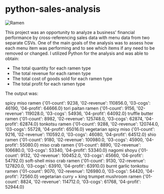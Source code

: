# python-sales-analysis

![Ramen](Images/ramen.jpg)



This project was an opportunity to analyze a business' financial performance by cross-referencing sales data with menu data from two separate CSVs.  One of the main goals of the analysis was to assess how each menu item was performing and to see which items if any need to be removed or changed.  I utilized Python for the analysis and was able to obtain:

- The total quantity for each ramen type
- The total revenue for each ramen type
- The total cost of goods sold for each ramen type
- The total profit for each ramen type

The output was:

spicy miso ramen {'01-count': 9238, '02-revenue': 110856.0, '03-cogs': 46190, '04-profit': 64666.0}
tori paitan ramen {'01-count': 9156, '02-revenue': 119028.0, '03-cogs': 54936, '04-profit': 64092.0}
truffle butter ramen {'01-count': 8982, '02-revenue': 125748.0, '03-cogs': 62874, '04-profit': 62874.0}
tonkotsu ramen {'01-count': 9288, '02-revenue': 120744.0, '03-cogs': 55728, '04-profit': 65016.0}
vegetarian spicy miso {'01-count': 9216, '02-revenue': 110592.0, '03-cogs': 46080, '04-profit': 64512.0}
shio ramen {'01-count': 9180, '02-revenue': 100980.0, '03-cogs': 45900, '04-profit': 55080.0}
miso crab ramen {'01-count': 8890, '02-revenue': 106680.0, '03-cogs': 53340, '04-profit': 53340.0}
nagomi shoyu {'01-count': 9132, '02-revenue': 100452.0, '03-cogs': 45660, '04-profit': 54792.0}
soft-shell miso crab ramen {'01-count': 9130, '02-revenue': 127820.0, '03-cogs': 63910, '04-profit': 63910.0}
burnt garlic tonkotsu ramen {'01-count': 9070, '02-revenue': 126980.0, '03-cogs': 54420, '04-profit': 72560.0}
vegetarian curry + king trumpet mushroom ramen {'01-count': 8824, '02-revenue': 114712.0, '03-cogs': 61768, '04-profit': 52944.0}

